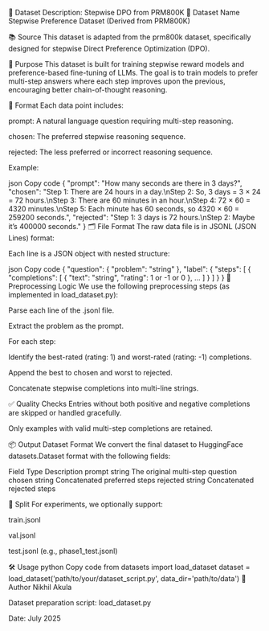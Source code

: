 📘 Dataset Description: Stepwise DPO from PRM800K
📁 Dataset Name
Stepwise Preference Dataset (Derived from PRM800K)

📚 Source
This dataset is adapted from the prm800k dataset, specifically designed for stepwise Direct Preference Optimization (DPO).

🧠 Purpose
This dataset is built for training stepwise reward models and preference-based fine-tuning of LLMs. The goal is to train models to prefer multi-step answers where each step improves upon the previous, encouraging better chain-of-thought reasoning.

🧾 Format
Each data point includes:

prompt: A natural language question requiring multi-step reasoning.

chosen: The preferred stepwise reasoning sequence.

rejected: The less preferred or incorrect reasoning sequence.

Example:

json
Copy code
{
  "prompt": "How many seconds are there in 3 days?",
  "chosen": "Step 1: There are 24 hours in a day.\nStep 2: So, 3 days = 3 × 24 = 72 hours.\nStep 3: There are 60 minutes in an hour.\nStep 4: 72 × 60 = 4320 minutes.\nStep 5: Each minute has 60 seconds, so 4320 × 60 = 259200 seconds.",
  "rejected": "Step 1: 3 days is 72 hours.\nStep 2: Maybe it’s 400000 seconds."
}
🗂 File Format
The raw data file is in JSONL (JSON Lines) format:

Each line is a JSON object with nested structure:

json
Copy code
{
  "question": {
    "problem": "string"
  },
  "label": {
    "steps": [
      {
        "completions": [
          {
            "text": "string",
            "rating": 1 or -1 or 0
          },
          ...
        ]
      }
    ]
  }
}
🔄 Preprocessing Logic
We use the following preprocessing steps (as implemented in load_dataset.py):

Parse each line of the .jsonl file.

Extract the problem as the prompt.

For each step:

Identify the best-rated (rating: 1) and worst-rated (rating: -1) completions.

Append the best to chosen and worst to rejected.

Concatenate stepwise completions into multi-line strings.

✅ Quality Checks
Entries without both positive and negative completions are skipped or handled gracefully.

Only examples with valid multi-step completions are retained.

📦 Output Dataset Format
We convert the final dataset to HuggingFace datasets.Dataset format with the following fields:

Field	Type	Description
prompt	string	The original multi-step question
chosen	string	Concatenated preferred steps
rejected	string	Concatenated rejected steps

🧪 Split
For experiments, we optionally support:

train.jsonl

val.jsonl

test.jsonl (e.g., phase1_test.jsonl)

🛠 Usage
python
Copy code
from datasets import load_dataset
dataset = load_dataset('path/to/your/dataset_script.py', data_dir='path/to/data')
👤 Author
Nikhil Akula

Dataset preparation script: load_dataset.py

Date: July 2025
